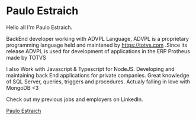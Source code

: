 
# Paulo Estraich

Hello all I'm Paulo Estraich.

BackEnd developer working with ADVPL Language, ADVPL is a proprietary programming 
language held and maintened by https://totvs.com .Since its release ADVPL is used for development of applications in the ERP Protheus made by TOTVS

I also Work with Javascript & Typescript for NodeJS. Developing and maintaining back End applications for private companies.
Great knowledge of SQL Server, queries, triggers and procedures.
Actualy falling in love with MongoDB <3


Check out my previous jobs and employers on LinkedIn.

<div class="LI-profile-badge"  data-version="v1" data-size="medium" data-locale="pt_BR" data-type="horizontal" data-theme="light" data-vanity="paulo-estraich"><a class="LI-simple-link" href='https://br.linkedin.com/in/paulo-estraich?trk=profile-badge'>Paulo Estraich</a></div>
